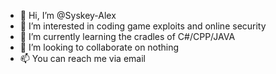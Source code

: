 - 👋 Hi, I’m @Syskey-Alex
- 👀 I’m interested in coding game exploits and online security
- 🌱 I’m currently learning the cradles of C#/CPP/JAVA
- 💞️ I’m looking to collaborate on nothing
- 📫 You can reach me via email

<!---
Syskey-Alex/Syskey-Alex is a ✨ special ✨ repository because its `README.md` (this file) appears on your GitHub profile.
You can click the Preview link to take a look at your changes.
--->
